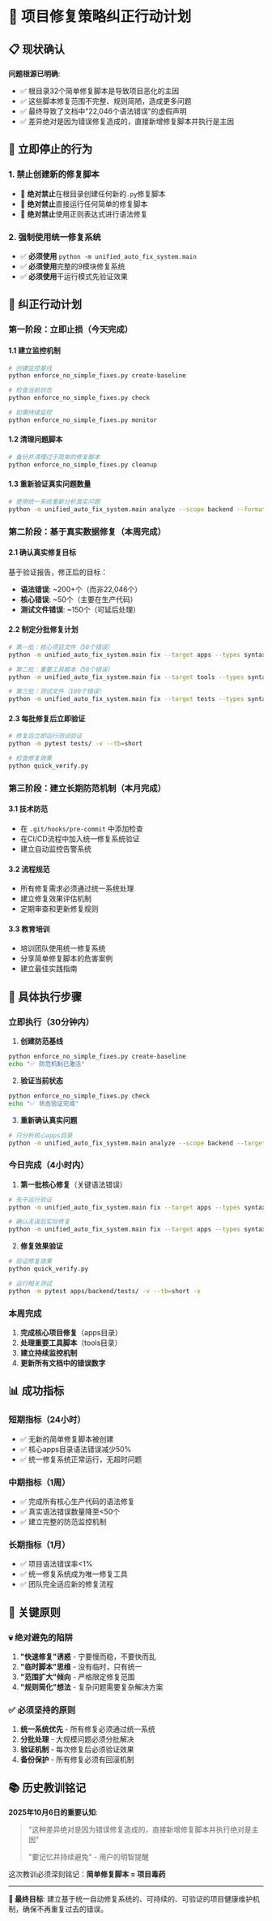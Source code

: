 # 🎯 项目修复策略纠正行动计划

## 📋 现状确认

**问题根源已明确**:
- ✅ 根目录32个简单修复脚本是导致项目恶化的主因
- ✅ 这些脚本修复范围不完整、规则简陋，造成更多问题
- ✅ 最终导致了文档中"22,046个语法错误"的虚假声明
- ✅ 差异绝对是因为错误修复造成的，直接新增修复脚本并执行是主因

## 🚨 立即停止的行为

### 1. 禁止创建新的修复脚本
- 🚫 **绝对禁止**在根目录创建任何新的`.py`修复脚本
- 🚫 **绝对禁止**直接运行任何简单的修复脚本
- 🚫 **绝对禁止**使用正则表达式进行语法修复

### 2. 强制使用统一修复系统
- ✅ **必须使用** `python -m unified_auto_fix_system.main` 
- ✅ **必须使用**完整的9模块修复系统
- ✅ **必须使用**干运行模式先验证效果

## 🎯 纠正行动计划

### 第一阶段：立即止损（今天完成）

#### 1.1 建立监控机制
```bash
# 创建监控基线
python enforce_no_simple_fixes.py create-baseline

# 检查当前状态
python enforce_no_simple_fixes.py check

# 如需持续监控
python enforce_no_simple_fixes.py monitor
```

#### 1.2 清理问题脚本
```bash
# 备份并清理过于简单的修复脚本
python enforce_no_simple_fixes.py cleanup
```

#### 1.3 重新验证真实问题数量
```bash
# 使用统一系统重新分析真实问题
python -m unified_auto_fix_system.main analyze --scope backend --format summary
```

### 第二阶段：基于真实数据修复（本周完成）

#### 2.1 确认真实修复目标
基于验证报告，修正后的目标：
- **语法错误**: ~200+个（而非22,046个）
- **核心错误**: ~50个（主要在生产代码）
- **测试文件错误**: ~150个（可延后处理）

#### 2.2 制定分批修复计划
```bash
# 第一批：核心项目文件（50个错误）
python -m unified_auto_fix_system.main fix --target apps --types syntax_fix --priority critical

# 第二批：重要工具脚本（50个错误）  
python -m unified_auto_fix_system.main fix --target tools --types syntax_fix --priority high

# 第三批：测试文件（100个错误）
python -m unified_auto_fix_system.main fix --target tests --types syntax_fix --priority normal
```

#### 2.3 每批修复后立即验证
```bash
# 修复后立即运行测试验证
python -m pytest tests/ -v --tb=short

# 检查修复效果
python quick_verify.py
```

### 第三阶段：建立长期防范机制（本月完成）

#### 3.1 技术防范
- 在 `.git/hooks/pre-commit` 中添加检查
- 在CI/CD流程中加入统一修复系统验证
- 建立自动监控告警系统

#### 3.2 流程规范
- 所有修复需求必须通过统一系统处理
- 建立修复效果评估机制
- 定期审查和更新修复规则

#### 3.3 教育培训
- 培训团队使用统一修复系统
- 分享简单修复脚本的危害案例
- 建立最佳实践指南

## 🔧 具体执行步骤

### 立即执行（30分钟内）

1. **创建防范基线**
```bash
python enforce_no_simple_fixes.py create-baseline
echo "✅ 防范机制已激活"
```

2. **验证当前状态**
```bash
python enforce_no_simple_fixes.py check
echo "✅ 状态验证完成"
```

3. **重新确认真实问题**
```bash
# 只分析核心apps目录
python -m unified_auto_fix_system.main analyze --scope backend --target apps --format summary
```

### 今日完成（4小时内）

1. **第一批核心修复**（关键语法错误）
```bash
# 先干运行验证
python -m unified_auto_fix_system.main fix --target apps --types syntax_fix --priority critical --dry-run

# 确认无误后实际修复
python -m unified_auto_fix_system.main fix --target apps --types syntax_fix --priority critical
```

2. **修复效果验证**
```bash
# 验证修复效果
python quick_verify.py

# 运行相关测试
python -m pytest apps/backend/tests/ -v --tb=short -x
```

### 本周完成

1. **完成核心项目修复**（apps目录）
2. **处理重要工具脚本**（tools目录）  
3. **建立持续监控机制**
4. **更新所有文档中的错误数字**

## 📊 成功指标

### 短期指标（24小时）
- ✅ 无新的简单修复脚本被创建
- ✅ 核心apps目录语法错误减少50%
- ✅ 统一修复系统正常运行，无超时问题

### 中期指标（1周）
- ✅ 完成所有核心生产代码的语法修复
- ✅ 真实语法错误数量降至<50个
- ✅ 建立完整的防范监控机制

### 长期指标（1月）
- ✅ 项目语法错误率<1%
- ✅ 统一修复系统成为唯一修复工具
- ✅ 团队完全适应新的修复流程

## 🎯 关键原则

### 💀 绝对避免的陷阱
1. **"快速修复"诱惑** - 宁要慢而稳，不要快而乱
2. **"临时脚本"思维** - 没有临时，只有统一
3. **"范围扩大"倾向** - 严格限定修复范围
4. **"规则简化"想法** - 复杂问题需要复杂解决方案

### ✅ 必须坚持的原则
1. **统一系统优先** - 所有修复必须通过统一系统
2. **分批处理** - 大规模问题必须分批解决
3. **验证机制** - 每次修复后必须验证效果
4. **备份保护** - 所有修复必须有回滚机制

## 📚 历史教训铭记

**2025年10月6日的重要认知**:
> "这种差异绝对是因为错误修复造成的，直接新增修复脚本并执行绝对是主因" 
> 
> "要记忆并持续避免" - 用户的明智提醒

这次教训必须深刻铭记：**简单修复脚本 = 项目毒药**

---

**🎯 最终目标**: 建立基于统一自动修复系统的、可持续的、可验证的项目健康维护机制，确保不再重复过去的错误。